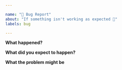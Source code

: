 ```yaml
---

name: "🐛 Bug Report"
about: "If something isn't working as expected 🤔"
labels: bug

---
```


  <!-- Please replace all placeholders such as this below -->

**What happened?**

  <!-- Describe the problem and how to reproduce it. Add screenshots or a link to your repository if helpful. Ideally create a reproducible test case on runkit.com (Example: https://runkit.com/gr2m/octokit-rest-js-1808) -->

**What did you expect to happen?**

  <!-- Describe what you expected to happen instead -->

**What the problem might be**

  <!-- If you have an idea where the bug might lie, please share here. Otherwise remove the whole section -->
